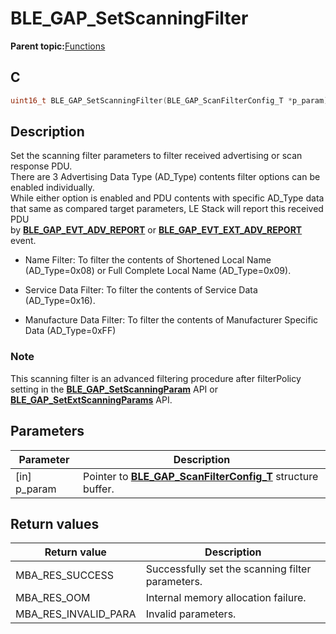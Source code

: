 # BLE\_GAP\_SetScanningFilter

**Parent topic:**[Functions](GUID-D235316A-5434-4ADA-AEF5-10D073D0126B.md)

## C

```c
uint16_t BLE_GAP_SetScanningFilter(BLE_GAP_ScanFilterConfig_T *p_param);
```

## Description

Set the scanning filter parameters to filter received advertising or scan response PDU.<br />There are 3 Advertising Data Type \(AD\_Type\) contents filter options can be enabled individually.<br />While either option is enabled and PDU contents with specific AD\_Type data that same as compared target parameters, LE Stack will report this received PDU<br />by **[BLE\_GAP\_EVT\_ADV\_REPORT](GUID-085D2B3E-E5DB-4072-8916-29201399538E.md)** or **[BLE\_GAP\_EVT\_EXT\_ADV\_REPORT](GUID-085D2B3E-E5DB-4072-8916-29201399538E.md)** event.

-   Name Filter: To filter the contents of Shortened Local Name \(AD\_Type=0x08\) or Full Complete Local Name \(AD\_Type=0x09\).

-   Service Data Filter: To filter the contents of Service Data \(AD\_Type=0x16\).

-   Manufacture Data Filter: To filter the contents of Manufacturer Specific Data \(AD\_Type=0xFF\)


### Note

This scanning filter is an advanced filtering procedure after filterPolicy setting in the **[BLE\_GAP\_SetScanningParam](GUID-861378F5-1EDF-4967-ADD4-7C487EA21941.md)** API or **[BLE\_GAP\_SetExtScanningParams](GUID-13A6B45F-81F1-42A4-8FEC-D1FD6E073882.md)** API.

## Parameters

|Parameter|Description|
|---------|-----------|
|\[in\] p\_param|Pointer to **[BLE\_GAP\_ScanFilterConfig\_T](GUID-EF5FEC6C-4355-4A0A-9679-479982D680D3.md)** structure buffer.|

## Return values

|Return value|Description|
|------------|-----------|
|MBA\_RES\_SUCCESS|Successfully set the scanning filter parameters.|
|MBA\_RES\_OOM|Internal memory allocation failure.|
|MBA\_RES\_INVALID\_PARA|Invalid parameters.|

